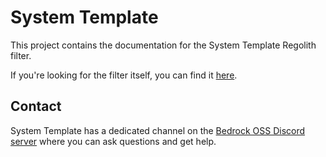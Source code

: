 # System Template

This project contains the documentation for the System Template Regolith filter.

If you're looking for the filter itself, you can find it [here](https://github.com/Nusiq/regolith-filters/tree/master/system_template).


## Contact

System Template has a dedicated channel on the [Bedrock OSS Discord server](https://discord.gg/Bqgzp8es2n) where you can ask questions and get help.
